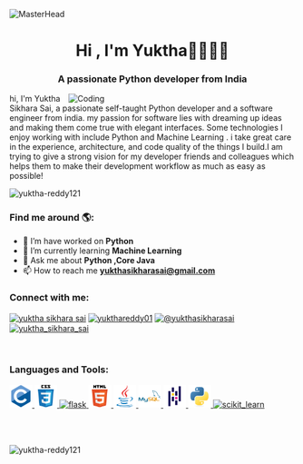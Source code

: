 ![MasterHead](https://as1.ftcdn.net/v2/jpg/05/31/11/06/1000_F_531110602_TW2qZp7FpbSyTaFyNOT9MvYXHtTF5OPm.jpg)

<h1 align="center">Hi , I'm Yuktha👋👩🏾‍💻</h1>
<h3 align="center">A passionate Python developer from India</h3>
<img align="right" alt="Coding" width="400" src="https://t4.ftcdn.net/jpg/06/01/29/15/240_F_601291561_gZSshy6s6ALh89eso6NGlhvB6zFkA0on.jpg">
<p>hi, I'm Yuktha Sikhara Sai, a passionate self-taught Python developer and a software engineer from india. my passion for software lies with dreaming up ideas and making them come true with elegant interfaces. Some technologies I enjoy working with include Python and Machine Learning . i take great care in the experience, architecture, and code quality of the things I build.I am trying to give a strong vision for my developer friends and colleagues which helps them to make their development workflow as much as easy as possible!

</p>
<p align="left"> <img src="https://komarev.com/ghpvc/?username=yuktha-reddy121&label=Profile%20views&color=0e75b6&style=flat" alt="yuktha-reddy121" /> </p>
<h3 >Find me around 🌎:</h3>

- 🔭 I’m have worked on **Python**<br>
- 🌱 I’m currently learning **Machine Learning**<br>
- 💬 Ask me about **Python ,Core Java**<br>
- 📫 How to reach me **yukthasikharasai@gmail.com**<br>


<h3 align="left">Connect with me:</h3>
<p align="left">
<a href="https://linkedin.com/in/yuktha sikhara sai" target="blank"><img align="center" src="https://raw.githubusercontent.com/rahuldkjain/github-profile-readme-generator/master/src/images/icons/Social/linked-in-alt.svg" alt="yuktha sikhara sai" height="30" width="40" /></a>
<a href="https://www.codechef.com/users/yukthareddy01" target="blank"><img align="center" src="https://cdn.jsdelivr.net/npm/simple-icons@3.1.0/icons/codechef.svg" alt="yukthareddy01" height="30" width="40" /></a>
<a href="https://www.hackerrank.com/@yukthasikharasai" target="blank"><img align="center" src="https://raw.githubusercontent.com/rahuldkjain/github-profile-readme-generator/master/src/images/icons/Social/hackerrank.svg" alt="@yukthasikharasai" height="30" width="40" /></a>
<a href="https://www.leetcode.com/yuktha_sikhara_sai" target="blank"><img align="center" src="https://raw.githubusercontent.com/rahuldkjain/github-profile-readme-generator/master/src/images/icons/Social/leet-code.svg" alt="yuktha_sikhara_sai" height="30" width="40" /></a>
</p>
<br>
<h3 align="left">Languages and Tools:</h3>
<p align="left"> <a href="https://www.cprogramming.com/" target="_blank" rel="noreferrer"> <img src="https://raw.githubusercontent.com/devicons/devicon/master/icons/c/c-original.svg" alt="c" width="40" height="40"/> </a> <a href="https://www.w3schools.com/css/" target="_blank" rel="noreferrer"> <img src="https://raw.githubusercontent.com/devicons/devicon/master/icons/css3/css3-original-wordmark.svg" alt="css3" width="40" height="40"/> </a> <a href="https://flask.palletsprojects.com/" target="_blank" rel="noreferrer"> <img src="https://www.vectorlogo.zone/logos/pocoo_flask/pocoo_flask-icon.svg" alt="flask" width="40" height="40"/> </a> <a href="https://www.w3.org/html/" target="_blank" rel="noreferrer"> <img src="https://raw.githubusercontent.com/devicons/devicon/master/icons/html5/html5-original-wordmark.svg" alt="html5" width="40" height="40"/> </a> <a href="https://www.java.com" target="_blank" rel="noreferrer"> <img src="https://raw.githubusercontent.com/devicons/devicon/master/icons/java/java-original.svg" alt="java" width="40" height="40"/> </a> <a href="https://www.mysql.com/" target="_blank" rel="noreferrer"> <img src="https://raw.githubusercontent.com/devicons/devicon/master/icons/mysql/mysql-original-wordmark.svg" alt="mysql" width="40" height="40"/> </a> <a href="https://pandas.pydata.org/" target="_blank" rel="noreferrer"> <img src="https://raw.githubusercontent.com/devicons/devicon/2ae2a900d2f041da66e950e4d48052658d850630/icons/pandas/pandas-original.svg" alt="pandas" width="40" height="40"/> </a> <a href="https://www.python.org" target="_blank" rel="noreferrer"> <img src="https://raw.githubusercontent.com/devicons/devicon/master/icons/python/python-original.svg" alt="python" width="40" height="40"/> </a> <a href="https://scikit-learn.org/" target="_blank" rel="noreferrer"> <img src="https://upload.wikimedia.org/wikipedia/commons/0/05/Scikit_learn_logo_small.svg" alt="scikit_learn" width="40" height="40"/> </a> </p>
<br><br>
<p><img align="center" src="https://github-readme-stats.vercel.app/api/top-langs?username=yuktha-reddy121&show_icons=true&locale=en&layout=compact" alt="yuktha-reddy121" /></p>
